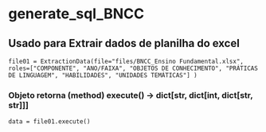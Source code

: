 # generate_sql_BNCC

## Usado para Extrair dados de planilha do excel

`
file01 = ExtractionData(file="files/BNCC_Ensino Fundamental.xlsx",
                  roles=["COMPONENTE", "ANO/FAIXA", "OBJETOS DE CONHECIMENTO",
                         "PRÁTICAS DE LINGUAGEM", "HABILIDADES", "UNIDADES TEMÁTICAS"]
                  )
`

### Objeto retorna (method) execute() -> dict[str, dict[int, dict[str, str]]]

`
data = file01.execute()
`
